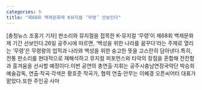 ```yaml
---
categories: h
title: "제68회 백제문화제 K뮤지컬 ‘무령’ 선보인다"
---
```

[충청뉴스 조홍기 기자] 판소리와 뮤지컬을 접목한 K-뮤지컬 ‘무령’이 제68회 백제문화제 기간 선보인다.26일 공주시에 따르면, ‘백성을 위한 나라를 꿈꾸다’라는 주제로 열리는 ‘무령’은 무령왕의 업적과 나라와 백성을 위한 숭고한 뜻을 고스란히 담아낸다.특히, 전통 판소리를 현대적으로 재해석하고 뮤지컬 퍼포먼스와 타악의 장점을 혼합해 잔잔함과 흥겨움을 선사할 예정이다.이번 공연의 총연출·지휘는 공주시충남연정국악단 박승희 예술감독, 연출·작곡·각색은 황호준 작곡가, 협력 연출·안무는 이혜경 오픈씨어터 대표가 맡았다.또한 주인공 사마